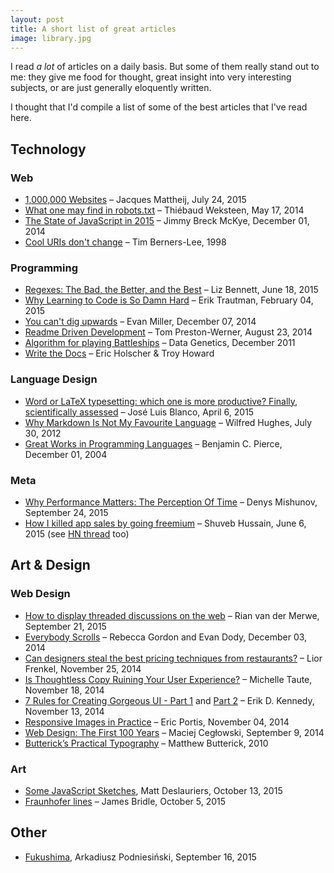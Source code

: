 ```yaml
---
layout: post
title: A short list of great articles
image: library.jpg
---
```


I read *a lot* of articles on a daily basis. But some of them really stand out to me: they give me food for thought, great insight into very interesting subjects, or are just generally eloquently written.

I thought that I'd compile a list of some of the best articles that I've read here.

## Technology

### Web
- [1,000,000 Websites](http://jacquesmattheij.com/one-million-websites) &ndash; Jacques Mattheij, July 24, 2015
- [What one may find in robots.txt](http://xn--thibaud-dya.fr/robots.txt.html) &ndash; Thiébaud Weksteen, May 17, 2014
- [The State of JavaScript in 2015](http://www.breck-mckye.com/blog/2014/12/the-state-of-javascript-in-2015/) &ndash; Jimmy Breck McKye, December 01, 2014
- [Cool URIs don't change](http://www.w3.org/Provider/Style/URI) &ndash; Tim Berners-Lee, 1998

<!--- More -->

### Programming
- [Regexes: The Bad, the Better, and the Best](https://www.loggly.com/blog/regexes-the-bad-better-best/) &ndash; Liz Bennett, June 18, 2015
- [Why Learning to Code is So Damn Hard](http://www.vikingcodeschool.com/posts/why-learning-to-code-is-so-damn-hard) &ndash; Erik Trautman, February 04, 2015
- [You can't dig upwards](http://www.evanmiller.org/you-cant-dig-upwards.html) &ndash; Evan Miller, December 07, 2014
- [Readme Driven Development](http://tom.preston-werner.com/2010/08/23/readme-driven-development.html) &ndash; Tom Preston-Werner, August 23, 2014
- [Algorithm for playing Battleships](http://www.datagenetics.com/blog/december32011/index.html) &ndash; Data Genetics, December 2011
- [Write the Docs](http://docs.writethedocs.org/) &ndash; Eric Holscher & Troy Howard


### Language Design
- [Word or LaTeX typesetting: which one is more productive? Finally, scientifically assessed](http://mappingignorance.org/2015/04/06/word-or-latex-typesetting-which-one-is-more-productive-finally-scientifically-assessed/) &ndash; José Luis Blanco, April 6, 2015
- [Why Markdown Is Not My Favourite Language](http://www.wilfred.me.uk/blog/2012/07/30/why-markdown-is-not-my-favourite-language/) &ndash; Wilfred Hughes, July 30, 2012
- [Great Works in Programming Languages](http://www.cis.upenn.edu/~bcpierce/courses/670Fall04/GreatWorksInPL.shtml) &ndash; Benjamin C. Pierce, December 01, 2004

### Meta
- [Why Performance Matters: The Perception Of Time](http://www.smashingmagazine.com/2015/09/why-performance-matters-the-perception-of-time/) &ndash; Denys Mishunov, September 24, 2015
- [How I killed app sales by going freemium](https://medium.com/@shuveb/how-i-killed-app-sales-by-going-freemium-31c04c60d2f2) &ndash; Shuveb Hussain, June 6, 2015 (see [HN thread](https://news.ycombinator.com/item?id=9673650) too)

## Art & Design

### Web Design
- [How to display threaded discussions on the web](http://www.elezea.com/2015/09/how-to-display-threaded-discussions-on-the-web/) &ndash; Rian van der Merwe, September 21, 2015
- [Everybody Scrolls](http://www.hugeinc.com/ideas/perspective/everybody-scrolls) &ndash; Rebecca Gordon and Evan Dody, December 03, 2014
- [Can designers steal the best pricing techniques from restaurants?](http://thenuschool.com/can-steal-restaurants-best-pricing-techniques/) &ndash; Lior Frenkel, November 25, 2014
- [Is Thoughtless Copy Ruining Your User Experience?](https://teamgaslight.com/blog/is-thoughtless-copy-ruining-your-user-experience) &ndash; Michelle Taute, November 18, 2014
- [7 Rules for Creating Gorgeous UI - Part 1](https://medium.com/@erikdkennedy/7-rules-for-creating-gorgeous-ui-part-1-559d4e805cda?hn=1) and [Part 2](https://medium.com/@erikdkennedy/7-rules-for-creating-gorgeous-ui-part-2-430de537ba96) &ndash; Erik D. Kennedy, November 13, 2014
- [Responsive Images in Practice](http://alistapart.com/article/responsive-images-in-practice) &ndash;  Eric Portis, November 04, 2014
- [Web Design: The First 100 Years](http://idlewords.com/talks/web_design_first_100_years.htm) &ndash; Maciej Cegłowski, September 9, 2014
- [Butterick’s Practical Typography](http://practicaltypography.com/) &ndash; Matthew Butterick, 2010

### Art
- [Some JavaScript Sketches](http://mattdesl.svbtle.com/some-javascript-sketches), Matt Deslauriers, October 13, 2015
- [Fraunhofer lines](http://booktwo.org/notebook/fraunhofer-lines/) &ndash;  James Bridle, October 5, 2015


## Other
- [Fukushima](http://www.podniesinski.pl/portal/fukushima/), Arkadiusz Podniesiński, September 16, 2015
